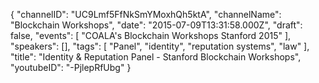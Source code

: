 {
    "channelID": "UC9Lmf5FfNkSmYMoxhQh5ktA",
    "channelName": "Blockchain Workshops",
    "date": "2015-07-09T13:31:58.000Z",
    "draft": false,
    "events": [
        "COALA's Blockchain Workshops Stanford 2015"
    ],
    "speakers": [],
    "tags": [
	"Panel",
        "identity",
        "reputation systems",
        "law"
    ],
    "title": "Identity & Reputation Panel - Stanford Blockchain Workshops",
    "youtubeID": "-PjlepRfUbg"
}

